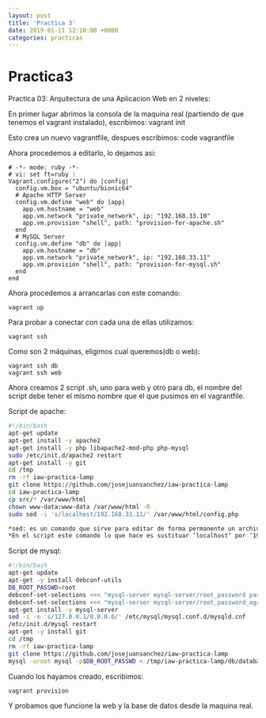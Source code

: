 ```yaml
---
layout: post
title: 'Practica 3'
date: 2019-01-11 12:10:00 +0000
categories: practicas
---
```

# Practica3
Practica 03: Arquitectura de una Aplicacion Web en 2 niveles:

En primer lugar abrimos la consola de la maquina real (partiendo de que tenemos el vagrant instalado), escribimos:
vagrant init

Esto crea un nuevo vagrantfile, despues escribimos:
code vagrantfile

Ahora procedemos a editarlo, lo dejamos asi:

```
# -*- mode: ruby -*-
# vi: set ft=ruby :
Vagrant.configure("2") do |config|
  config.vm.box = "ubuntu/bionic64"
  # Apache HTTP Server
  config.vm.define "web" do |app|
    app.vm.hostname = "web"
    app.vm.network "private_network", ip: "192.168.33.10"
    app.vm.provision "shell", path: "provision-for-apache.sh"
  end
  # MySQL Server
  config.vm.define "db" do |app|
    app.vm.hostname = "db"
    app.vm.network "private_network", ip: "192.168.33.11"
    app.vm.provision "shell", path: "provision-for-mysql.sh"
  end
end
```

Ahora procedemos a arrancarlas con este comando:

```
vagrant up
```

Para probar a conectar con cada una de ellas utilizamos:

```
vagrant ssh
```

Como son 2 máquinas, eligimos cual queremos(db o web):

```
vagrant ssh db
vagrant ssh web
```

Ahora creamos 2 script .sh, uno para web y otro para db, el nombre del script debe tener el mismo nombre que el que pusimos en el vagrantfile.

Script de apache:

```bash
#!/bin/bash
apt-get update
apt-get install -y apache2
apt-get install -y php libapache2-mod-php php-mysql
sudo /etc/init.d/apache2 restart
apt-get install -y git
cd /tmp
rm -rf iaw-practica-lamp
git clone https://github.com/josejuansanchez/iaw-practica-lamp
cd iaw-practica-lamp
cp src/* /var/www/html
chown www-data:www-data /var/www/html -R
sudo sed -i 's/localhost/192.168.33.11/' /var/www/html/config.php

*sed: es un comando que sirve para editar de forma permanente un archivo sin necesidad de recurrir a usar editores de texto como nano o vi.
*En el script este comando lo que hace es sustituar ‘localhost’ por ‘192.168.33.11’, en el archivo config.php que esta en la ruta var/www/html.
```

Script de mysql:

```bash
#!/bin/bash
apt-get update
apt-get -y install debconf-utils
DB_ROOT_PASSWD=root
debconf-set-selections <<< "mysql-server mysql-server/root_password password $DB_ROOT_PASSWD"
debconf-set-selections <<< "mysql-server mysql-server/root_password_again password $DB_ROOT_PASSWD"
apt-get install -y mysql-server
sed -i -e 's/127.0.0.1/0.0.0.0/' /etc/mysql/mysql.conf.d/mysqld.cnf
/etc/init.d/mysql restart
apt-get -y install git
cd /tmp
rm -rf iaw-practica-lamp
git clone https://github.com/josejuansanchez/iaw-practica-lamp
mysql -uroot mysql -p$DB_ROOT_PASSWD < /tmp/iaw-practica-lamp/db/database.sql
```

Cuando los hayamos creado, escribimos:

```
vagrant provision
```

Y probamos que funcione la web y la base de datos desde la maquina real.

